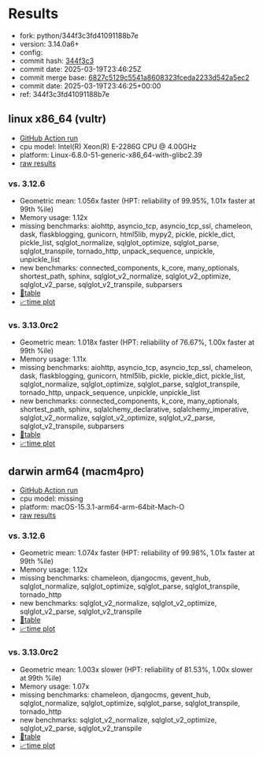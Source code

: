 # Results

- fork: python/344f3c3fd41091188b7e
- version: 3.14.0a6+
- config: 
- commit hash: [344f3c3](https://github.com/python/cpython/commit/344f3c3)
- commit date: 2025-03-19T23:46:25Z
- commit merge base: [6827c5129c5541a8608323fceda2233d542a5ec2](https://github.com/python/cpython/commit/6827c5129c5541a8608323fceda2233d542a5ec2)
- commit date: 2025-03-19T23:46:25+00:00
- ref: 344f3c3fd41091188b7e

## linux x86_64 (vultr)

- [GitHub Action run](https://github.com/facebookexperimental/free-threading-benchmarking/actions/runs/13959309305)
- cpu model: Intel(R) Xeon(R) E-2286G CPU @ 4.00GHz
- platform: Linux-6.8.0-51-generic-x86_64-with-glibc2.39
- [raw results](bm-20250319-vultr-x86_64-python-344f3c3fd41091188b7e-3.14.0a6%2B-344f3c3.json)

### vs. 3.12.6

- Geometric mean: 1.056x faster (HPT: reliability of 99.95%, 1.01x faster at 99th %ile)
- Memory usage: 1.12x
- missing benchmarks: aiohttp, asyncio_tcp, asyncio_tcp_ssl, chameleon, dask, flaskblogging, gunicorn, html5lib, mypy2, pickle, pickle_dict, pickle_list, sqlglot_normalize, sqlglot_optimize, sqlglot_parse, sqlglot_transpile, tornado_http, unpack_sequence, unpickle, unpickle_list
- new benchmarks: connected_components, k_core, many_optionals, shortest_path, sphinx, sqlglot_v2_normalize, sqlglot_v2_optimize, sqlglot_v2_parse, sqlglot_v2_transpile, subparsers
- [📄table](bm-20250319-vultr-x86_64-python-344f3c3fd41091188b7e-3.14.0a6%2B-344f3c3-vs-3.12.6.md)
- [📈time plot](bm-20250319-vultr-x86_64-python-344f3c3fd41091188b7e-3.14.0a6%2B-344f3c3-vs-3.12.6.svg)

### vs. 3.13.0rc2

- Geometric mean: 1.018x faster (HPT: reliability of 76.67%, 1.00x faster at 99th %ile)
- Memory usage: 1.11x
- missing benchmarks: aiohttp, asyncio_tcp, asyncio_tcp_ssl, chameleon, dask, flaskblogging, gunicorn, html5lib, pickle, pickle_dict, pickle_list, sqlglot_normalize, sqlglot_optimize, sqlglot_parse, sqlglot_transpile, tornado_http, unpack_sequence, unpickle, unpickle_list
- new benchmarks: connected_components, k_core, many_optionals, shortest_path, sphinx, sqlalchemy_declarative, sqlalchemy_imperative, sqlglot_v2_normalize, sqlglot_v2_optimize, sqlglot_v2_parse, sqlglot_v2_transpile, subparsers
- [📄table](bm-20250319-vultr-x86_64-python-344f3c3fd41091188b7e-3.14.0a6%2B-344f3c3-vs-3.13.0rc2.md)
- [📈time plot](bm-20250319-vultr-x86_64-python-344f3c3fd41091188b7e-3.14.0a6%2B-344f3c3-vs-3.13.0rc2.svg)

## darwin arm64 (macm4pro)

- [GitHub Action run](https://github.com/facebookexperimental/free-threading-benchmarking/actions/runs/13959309305)
- cpu model: missing
- platform: macOS-15.3.1-arm64-arm-64bit-Mach-O
- [raw results](bm-20250319-macm4pro-arm64-python-344f3c3fd41091188b7e-3.14.0a6%2B-344f3c3.json)

### vs. 3.12.6

- Geometric mean: 1.074x faster (HPT: reliability of 99.98%, 1.01x faster at 99th %ile)
- Memory usage: 1.12x
- missing benchmarks: chameleon, djangocms, gevent_hub, sqlglot_normalize, sqlglot_optimize, sqlglot_parse, sqlglot_transpile, tornado_http
- new benchmarks: sqlglot_v2_normalize, sqlglot_v2_optimize, sqlglot_v2_parse, sqlglot_v2_transpile
- [📄table](bm-20250319-macm4pro-arm64-python-344f3c3fd41091188b7e-3.14.0a6%2B-344f3c3-vs-3.12.6.md)
- [📈time plot](bm-20250319-macm4pro-arm64-python-344f3c3fd41091188b7e-3.14.0a6%2B-344f3c3-vs-3.12.6.svg)

### vs. 3.13.0rc2

- Geometric mean: 1.003x slower (HPT: reliability of 81.53%, 1.00x slower at 99th %ile)
- Memory usage: 1.07x
- missing benchmarks: chameleon, djangocms, gevent_hub, sqlglot_normalize, sqlglot_optimize, sqlglot_parse, sqlglot_transpile, tornado_http
- new benchmarks: sqlglot_v2_normalize, sqlglot_v2_optimize, sqlglot_v2_parse, sqlglot_v2_transpile
- [📄table](bm-20250319-macm4pro-arm64-python-344f3c3fd41091188b7e-3.14.0a6%2B-344f3c3-vs-3.13.0rc2.md)
- [📈time plot](bm-20250319-macm4pro-arm64-python-344f3c3fd41091188b7e-3.14.0a6%2B-344f3c3-vs-3.13.0rc2.svg)

